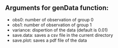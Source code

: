 ## Arguments for genData function:

- obs0: number of observation of group 0
- obs1: number of observation of group 1
- variance: dispertion of the data (default is 0.01)
- save.data: saves a csv file in the current directory
- save.plot: saves a pdf file of the data 